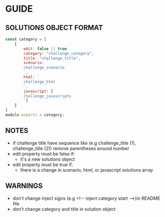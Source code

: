 # GUIDE
## SOLUTIONS OBJECT FORMAT
```js
const category = [
    {
        edit: false || true
        category: "challenge_category",
        title: "challenge_title",
        scenario: `
        challenge_scenario
        `,
        html: `
        challenge_html
        `,
        javascript: [`
        challenge_javascripts
        `]
    }
]
module.exports = category;
```
## NOTES
- if challenge title have sequence like (e.g challenge_title (1), challenge_title (2)) remove parentheses around number
- edit property must be false if:
    - it's a new solutions object
- edit property must be true if: 
    - there is a change in scenario, html, or javascript solutions array
## WARNINGS
- don't change inject signs (e.g <\!-- inject category start -->)in README file 
- don't change category and title in solution object